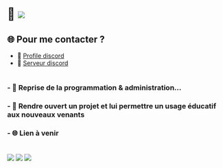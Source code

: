
# 👋  ![](https://komarev.com/ghpvc/?username=lx78WyY0J5&color=red&label=%F0%9F%91%80)

## 🌐 Pour me contacter ? 
- 💬 [Profile discord](https://discord.com/users/748530290917638165)  
- 🚀 [Serveur discord](https://discord.gg/ae2DK7qayQ)

#

### - 🔭 Reprise de la programmation & administration...
### - 👐 Rendre ouvert un projet et lui permettre un usage éducatif aux nouveaux venants
### - 🌐 Lien à venir

#

![](https://github-readme-stats.vercel.app/api?username=lx78WyY0J5&count_private=true&show_icons=true&theme=dark&hide_border=true)
![](https://github-readme-streak-stats.herokuapp.com?user=lx78WyY0J5&count_private=true&theme=dark&hide_border=true)
![](https://github-readme-stats.vercel.app/api/top-langs/?username=lx78WyY0J5&count_private=true&theme=dark&hide_border=true)
